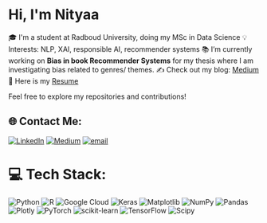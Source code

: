 # Hi, I'm Nityaa

🎓 I'm a student at Radboud University, doing my MSc in Data Science
💡 Interests: NLP, XAI, responsible AI, recommender systems
📚 I’m currently working on **Bias in book Recommender Systems** for my thesis where I am investigating bias related to genres/ themes.
✍️ Check out my blog: [Medium](https://medium.com/@nityaakalra5)
📄 Here is my [Resume](https://drive.google.com/file/d/1yXs87eDDNLMNkHXJW8_ZyPKoH9q5GTWS/view?usp=sharing)


Feel free to explore my repositories and contributions!

## 🌐 Contact Me:
[![LinkedIn](https://img.shields.io/badge/LinkedIn-%230077B5.svg?logo=linkedin&logoColor=white)](https://linkedin.com/in/nityaakalra) [![Medium](https://img.shields.io/badge/Medium-12100E?logo=medium&logoColor=white)](https://medium.com/@nityaakalra5) [![email](https://img.shields.io/badge/Email-D14836?logo=gmail&logoColor=white)](mailto:nityaak5@gmail.com) 

# 💻 Tech Stack:
![Python](https://img.shields.io/badge/python-3670A0?style=flat&logo=python&logoColor=ffdd54) ![R](https://img.shields.io/badge/r-%23276DC3.svg?style=flat&logo=r&logoColor=white) ![Google Cloud](https://img.shields.io/badge/GoogleCloud-%234285F4.svg?style=flat&logo=google-cloud&logoColor=white) ![Keras](https://img.shields.io/badge/Keras-%23D00000.svg?style=flat&logo=Keras&logoColor=white) ![Matplotlib](https://img.shields.io/badge/Matplotlib-%23ffffff.svg?style=flat&logo=Matplotlib&logoColor=black) ![NumPy](https://img.shields.io/badge/numpy-%23013243.svg?style=flat&logo=numpy&logoColor=white) ![Pandas](https://img.shields.io/badge/pandas-%23150458.svg?style=flat&logo=pandas&logoColor=white) ![Plotly](https://img.shields.io/badge/Plotly-%233F4F75.svg?style=flat&logo=plotly&logoColor=white) ![PyTorch](https://img.shields.io/badge/PyTorch-%23EE4C2C.svg?style=flat&logo=PyTorch&logoColor=white) ![scikit-learn](https://img.shields.io/badge/scikit--learn-%23F7931E.svg?style=flat&logo=scikit-learn&logoColor=white) ![TensorFlow](https://img.shields.io/badge/TensorFlow-%23FF6F00.svg?style=flat&logo=TensorFlow&logoColor=white) ![Scipy](https://img.shields.io/badge/SciPy-%230C55A5.svg?style=flat&logo=scipy&logoColor=%white) 
